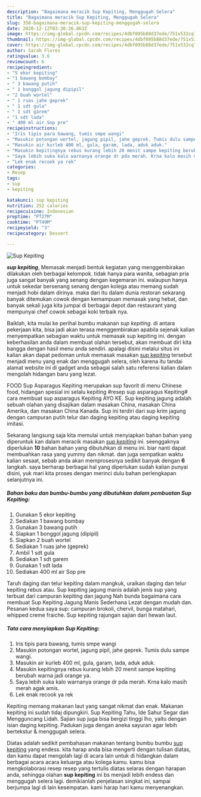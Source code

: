```yaml
---
description: "Bagaimana meracik Sup Kepiting, Menggugah Selera"
title: "Bagaimana meracik Sup Kepiting, Menggugah Selera"
slug: 358-bagaimana-meracik-sup-kepiting-menggugah-selera
date: 2020-12-12T03:38:26.863Z
image: https://img-global.cpcdn.com/recipes/4dbf095b88d37ede/751x532cq70/sup-kepiting-foto-resep-utama.jpg
thumbnail: https://img-global.cpcdn.com/recipes/4dbf095b88d37ede/751x532cq70/sup-kepiting-foto-resep-utama.jpg
cover: https://img-global.cpcdn.com/recipes/4dbf095b88d37ede/751x532cq70/sup-kepiting-foto-resep-utama.jpg
author: Sarah Flores
ratingvalue: 3.6
reviewcount: 6
recipeingredient:
- "5 ekor kepiting"
- "1 bawang bombay"
- " 3 bawang putih"
- " 1 bonggol jagung dipipil"
- "2 buah wortel"
- " 1 ruas jahe geprek"
- " 1 sdt gula"
- " 1 sdt garem"
- "1 sdt lada"
- " 400 ml air Sop pre"
recipeinstructions:
- "Iris tipis para bawang, tumis smpe wangi"
- "Masukin potongan wortel, jagung pipil, jahe geprek. Tumis dulu sampe wangi."
- "Masukin air kurleb 400 ml, gula, garam, lada, aduk aduk."
- "Masukin kepitingnya rebus kurang lebih 20 menit sampe kepiting berubah warna jadi orange ya."
- "Saya lebih suka kalo warnanya orange dr pda merah. Krna kalo masih merah agak amis."
- "Lek enak recook ya rek"
categories:
- Resep
tags:
- sup
- kepiting

katakunci: sup kepiting 
nutrition: 252 calories
recipecuisine: Indonesian
preptime: "PT27M"
cooktime: "PT49M"
recipeyield: "3"
recipecategory: Dessert

---
```



![Sup Kepiting](https://img-global.cpcdn.com/recipes/4dbf095b88d37ede/751x532cq70/sup-kepiting-foto-resep-utama.jpg)

<b><i>sup kepiting</i></b>, Memasak menjadi bentuk kegiatan yang menggembirakan dilakukan oleh berbagai kelompok. tidak hanya para wanita, sebagian pria juga sangat banyak yang senang dengan kegemaran ini. walaupun hanya untuk sekedar bersenang senang dengan kolega atau memang sudah menjadi hobi dalam dirinya. maka dari itu dalam dunia restoran sekarang banyak ditemukan cowok dengan kemampuan memasak yang hebat, dan banyak sekali juga kita jumpai di berbagai depot dan restaurant yang mempunyai chef cowok sebagai koki terbaik nya.

Baiklah, kita mulai ke perihal bumbu makanan <i>sup kepiting</i>. di antara pekerjaan kita, bisa jadi akan terasa menggembirakan apabila sejenak kalian menyempatkan sebagian waktu untuk memasak sup kepiting ini. dengan keberhasilan anda dalam membuat olahan tersebut, akan membuat diri kita bangga dengan hasil menu anda sendiri. apalagi disini melalui situs ini kalian akan dapat pedoman untuk memasak masakan <u>sup kepiting</u> tersebut menjadi menu yang enak dan menggugah selera, oleh karena itu tandai alamat website ini di gadget anda sebagai salah satu referensi kalian dalam mengolah hidangan baru yang lezat.

FOOD Sup Asparagus Kepiting merupakan sup favorit di menu Chinese food, hidangan spesial ini selalu kepiting #resep sup asparagus Kepiting# cara membuat sup asparagus Kepiting AYO KE. Sup kepiting jagung adalah sebuah olahan yang disajikan dalam masakan China, masakan China Amerika, dan masakan China Kanada. Sup ini terdiri dari sup krim jagung dengan campuran putih telur dan daging kepiting atau daging kepiting imitasi.


Sekarang langsung saja kita memulai untuk menyiapkan bahan bahan yang diperuntuk kan dalam meracik masakan <u><i>sup kepiting</i></u> ini. seenggaknya diperlukan <b>10</b> bahan bahan yang dibutuhkan di menu ini. biar nanti dapat membuahkan rasa yang yummy dan nikmat. dan juga sempatkan waktu kalian sesaat, sebab anda akan memprosesnya sedikit banyak dengan <b>6</b> langkah. saya berharap berbagai hal yang diperlukan sudah kalian punyai disini, yuk mari kita proses dengan merinci dulu bahan perlengkapan selanjutnya ini.

<!--inarticleads1-->

##### Bahan baku dan bumbu-bumbu yang dibutuhkan dalam pembuatan Sup Kepiting:

1. Gunakan 5 ekor kepiting
1. Sediakan 1 bawang bombay
1. Gunakan  3 bawang putih
1. Siapkan  1 bonggol jagung (dipipil)
1. Siapkan 2 buah wortel
1. Sediakan  1 ruas jahe (geprek)
1. Ambil  1 sdt gula
1. Sediakan  1 sdt garem
1. Gunakan 1 sdt lada
1. Sediakan  400 ml air Sop pre


Taruh daging dan telur kepiting dalam mangkuk, uraikan daging dan telur kepiting rebus atau. Sup kepiting jagung manis adalah jenis sup yang terbuat dari campuran kepiting dan jagung Nah bunda bagaimana cara membuat Sup Kepiting Jagung Manis Sederhana Lezat dengan mudah dan. Pesanan kedua saya sup: campuran brokoli, chervil, bunga matahari, whipped creme fraiche. Sup kepiting rajungan sajian dari hewan laut. 

<!--inarticleads2-->

##### Tata cara menyiapkan Sup Kepiting:

1. Iris tipis para bawang, tumis smpe wangi
1. Masukin potongan wortel, jagung pipil, jahe geprek. Tumis dulu sampe wangi.
1. Masukin air kurleb 400 ml, gula, garam, lada, aduk aduk.
1. Masukin kepitingnya rebus kurang lebih 20 menit sampe kepiting berubah warna jadi orange ya.
1. Saya lebih suka kalo warnanya orange dr pda merah. Krna kalo masih merah agak amis.
1. Lek enak recook ya rek


Kepiting memang makanan laut yang sangat nikmat dan enak. Makanan kepiting ini sudah tidaj dipungkiri. Sup Kepiting Tahu, Ide Sahur Segar dan Mengguncang Lidah. Sajian sup juga bisa bergizi tinggi lho, yaitu dengan isian daging kepiting. Padukan juga dengan aneka sayuran agar lebih bertekstur &amp; menggugah selera. 

Diatas adalah sedikit pembahasan makanan tentang bumbu bumbu <u>sup kepiting</u> yang endess. kita harap anda bisa mengerti dengan tulisan diatas, dan kamu dapat mengolah lagi di acara lain untuk di hidangkan dalam berbagai acara acara keluarga atau kolega kamu. kamu bisa mengkolaborasi resep resep yang tertulis diatas selaras dengan harapan anda, sehingga olahan <b>sup kepiting</b> ini bs menjadi lebih endess dan menggugah selera lagi. demikianlah penjelasan singkat ini, sampai berjumpa lagi di lain kesempatan. kami harap hari kamu menyenangkan.

